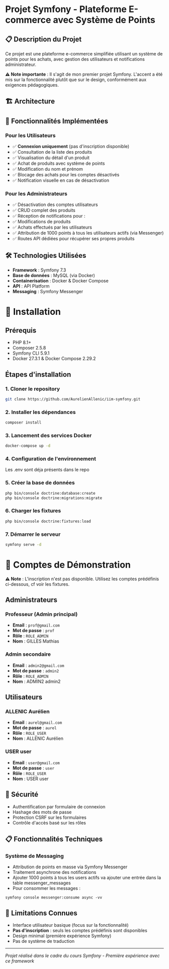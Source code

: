 # Projet Symfony - Plateforme E-commerce avec Système de Points

## 📋 Description du Projet

Ce projet est une plateforme e-commerce simplifiée utilisant un système de points pour les achats, avec gestion des utilisateurs et notifications administrateur.

**⚠️ Note importante** : Il s'agit de mon premier projet Symfony. L'accent a été mis sur la fonctionnalité plutôt que sur le design, conformément aux exigences pédagogiques.

## 🏗️ Architecture

## 🔧 Fonctionnalités Implémentées

### Pour les Utilisateurs

-   ✅ **Connexion uniquement** (pas d'inscription disponible)
-   ✅ Consultation de la liste des produits
-   ✅ Visualisation du détail d'un produit
-   ✅ Achat de produits avec système de points
-   ✅ Modification du nom et prénom
-   ✅ Blocage des achats pour les comptes désactivés
-   ✅ Notification visuelle en cas de désactivation

### Pour les Administrateurs

-   ✅ Désactivation des comptes utilisateurs
-   ✅ CRUD complet des produits
-   ✅ Réception de notifications pour :
-   ✅ Modifications de produits
-   ✅ Achats effectués par les utilisateurs
-   ✅ Attribution de 1000 points à tous les utilisateurs actifs (via Messenger)
-   ✅ Routes API dédiées pour récupérer ses propres produits

## 🛠️ Technologies Utilisées

-   **Framework** : Symfony 7.3
-   **Base de données** : MySQL (via Docker)
-   **Containerisation** : Docker & Docker Compose
-   **API** : API Platform
-   **Messaging** : Symfony Messenger

# 🚀 Installation

## Prérequis

-   PHP 8.1+
-   Composer 2.5.8
-   Symfony CLI 5.9.1
-   Docker 27.3.1 & Docker Compose 2.29.2

## Étapes d'installation

### 1. Cloner le repository

```bash
git clone https://github.com/AurelienAllenic/iim-symfony.git
```

### 2. Installer les dépendances

```bash
composer install
```

### 3. Lancement des services Docker

```bash
docker-compose up -d
```

### 4. Configuration de l'environnement

Les .env sont déja présents dans le repo

### 5. Créer la base de données

```bash
php bin/console doctrine:database:create
php bin/console doctrine:migrations:migrate
```

### 6. Charger les fixtures

```bash
php bin/console doctrine:fixtures:load
```

### 7. Démarrer le serveur

```bash
symfony serve -d
```

# 👤 Comptes de Démonstration

**⚠️ Note** : L'inscription n'est pas disponible. Utilisez les comptes prédéfinis ci-dessous, cf voir les fixtures.

## Administrateurs

### Professeur (Admin principal)

-   **Email** : `prof@gmail.com`
-   **Mot de passe** : `prof`
-   **Rôle** : `ROLE_ADMIN`
-   **Nom** : GILLES Mathias

### Admin secondaire

-   **Email** : `admin2@gmail.com`
-   **Mot de passe** : `admin2`
-   **Rôle** : `ROLE_ADMIN`
-   **Nom** : ADMIN2 admin2

## Utilisateurs

### ALLENIC Aurélien

-   **Email** : `aurel@gmail.com`
-   **Mot de passe** : `aurel`
-   **Rôle** : `ROLE_USER`
-   **Nom** : ALLENIC Aurélien

### USER user

-   **Email** : `user@gmail.com`
-   **Mot de passe** : `user`
-   **Rôle** : `ROLE_USER`
-   **Nom** : USER user

## 🔐 Sécurité

-   Authentification par formulaire de connexion
-   Hashage des mots de passe
-   Protection CSRF sur les formulaires
-   Contrôle d'accès basé sur les rôles

## 📋 Fonctionnalités Techniques

### Système de Messaging

-   Attribution de points en masse via Symfony Messenger
-   Traitement asynchrone des notifications
-   Ajouter 1000 points à tous les users actifs va ajouter une entrée dans la table messenger_messages
-   Pour consommer les messages :

```
symfony console messenger:consume async -vv
```

## 🐛 Limitations Connues

-   Interface utilisateur basique (focus sur la fonctionnalité)
-   **Pas d'inscription** : seuls les comptes prédéfinis sont disponibles
-   Design minimal (première expérience Symfony)
-   Pas de système de traduction

---

_Projet réalisé dans le cadre du cours Symfony - Première expérience avec ce framework_
